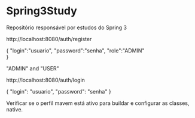 # Spring3Study
Repositório responsável por estudos do Spring 3


http://localhost:8080/auth/register

{
    "login":"usuario",
    "password":"senha",
    "role":"ADMIN"                
}

"ADMIN" and "USER"

http://localhost:8080/auth/login

{
"login": "usuario",
"password": "senha"
}


Verificar se o perfil mavem está ativo para buildar e configurar as classes, native.